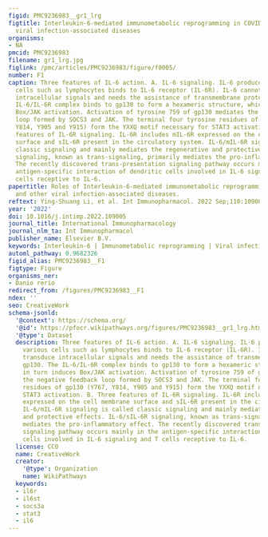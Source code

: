 ```yaml
---
figid: PMC9236983__gr1_lrg
figtitle: Interleukin-6-mediated immunometabolic reprogramming in COVID-19 and other
  viral infection-associated diseases
organisms:
- NA
pmcid: PMC9236983
filename: gr1_lrg.jpg
figlink: /pmc/articles/PMC9236983/figure/f0005/
number: F1
caption: Three features of IL-6 action. A. IL-6 signaling. IL-6 produced by various
  cells such as lymphocytes binds to IL-6 receptor (IL-6R). IL-6 cannot transduce
  intracellular signals and needs the assistance of transmembrane protein gp130. The
  IL-6/IL-6R complex binds to gp130 to form a hexameric structure, which in turn induces
  Box/JAK activation. Activation of tyrosine 759 of gp130 mediates the negative feedback
  loop formed by SOCS3 and JAK. The terminal four tyrosine residues of gp130 (Y767,
  Y814, Y905 and Y915) form the YXXQ motif necessary for STAT3 activation. B. Three
  features of IL-6R signaling. IL-6R includes mIL-6R expressed on the cell membrane
  surface and sIL-6R present in the circulatory system. IL-6/mIL-6R signaling is called
  classic signaling and mainly mediates the regenerative and protective effects. IL-6/sIL-6R
  signaling, known as trans-signaling, primarily mediates the pro-inflammatory effect.
  The recently discovered trans-presentation signaling pathway occurs mainly in the
  antigen-specific interaction of dendritic cells involved in IL-6 signaling and T
  cells receptive to IL-6.
papertitle: Roles of Interleukin-6-mediated immunometabolic reprogramming in COVID-19
  and other viral infection-associated diseases.
reftext: Ying-Shuang Li, et al. Int Immunopharmacol. 2022 Sep;110:109005-109005.
year: '2022'
doi: 10.1016/j.intimp.2022.109005
journal_title: International Immunopharmacology
journal_nlm_ta: Int Immunopharmacol
publisher_name: Elsevier B.V.
keywords: Interleukin-6 | Immunometabolic reprogramming | Viral infection | COVID-19
automl_pathway: 0.9682326
figid_alias: PMC9236983__F1
figtype: Figure
organisms_ner:
- Danio rerio
redirect_from: /figures/PMC9236983__F1
ndex: ''
seo: CreativeWork
schema-jsonld:
  '@context': https://schema.org/
  '@id': https://pfocr.wikipathways.org/figures/PMC9236983__gr1_lrg.html
  '@type': Dataset
  description: Three features of IL-6 action. A. IL-6 signaling. IL-6 produced by
    various cells such as lymphocytes binds to IL-6 receptor (IL-6R). IL-6 cannot
    transduce intracellular signals and needs the assistance of transmembrane protein
    gp130. The IL-6/IL-6R complex binds to gp130 to form a hexameric structure, which
    in turn induces Box/JAK activation. Activation of tyrosine 759 of gp130 mediates
    the negative feedback loop formed by SOCS3 and JAK. The terminal four tyrosine
    residues of gp130 (Y767, Y814, Y905 and Y915) form the YXXQ motif necessary for
    STAT3 activation. B. Three features of IL-6R signaling. IL-6R includes mIL-6R
    expressed on the cell membrane surface and sIL-6R present in the circulatory system.
    IL-6/mIL-6R signaling is called classic signaling and mainly mediates the regenerative
    and protective effects. IL-6/sIL-6R signaling, known as trans-signaling, primarily
    mediates the pro-inflammatory effect. The recently discovered trans-presentation
    signaling pathway occurs mainly in the antigen-specific interaction of dendritic
    cells involved in IL-6 signaling and T cells receptive to IL-6.
  license: CC0
  name: CreativeWork
  creator:
    '@type': Organization
    name: WikiPathways
  keywords:
  - il6r
  - il6st
  - socs3a
  - stat3
  - il6
---
```

